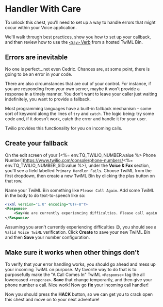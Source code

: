 # Handler With Care

To unlock this chest, you'll need to set up a way to handle errors that might occur within your Voice application.

We'll walk through best practices, show you how to set up your callback, and then review how to use the [`<Say>` Verb](https://www.twilio.com/docs/voice/twiml/say) from a hosted TwiML Bin.

## Errors are inevitable

No one is perfect...not even Cedric. Chances are, at some point, there is going to be an error in your code.

There are also circumstances that are out of your control. For instance, if you are responding from your own server, maybe it won't provide a response in a timely manner. You don't want to leave your caller just waiting indefinitely, you want to provide a fallback.

Most programming languages have a built-in fallback mechanism – some sort of keyword along the lines of `try` and `catch`. The logic being: try some code and, if it doesn't work, catch the error and handle it for your user.

Twilio provides this functionality for you on incoming calls.

## Create your fallback

On the edit screen of your [<%= env.TQ_TWILIO_NUMBER.value %> Phone Number](https://www.twilio.com/console/phone-numbers/<%= env.TQ_TWILIO_NUMBER_SID.value %>), under the **Voice & Fax** section, you'll see a field labelled `Primary Handler Fails`. Choose TwiML from the first dropdown, then create a new TwiML Bin by clicking the plus button on that row.

Name your TwiML Bin something like `Please Call Again`. Add some TwiML in the body to do text-to-speech like so:

```xml
<?xml version="1.0" encoding="UTF-8"?>
<Response>
    <Say>We are currently experiencing difficulties. Please call again.</Say>
</Response>
```

Assuming you aren't currently experiencing difficulties 😉, you should see a `Valid Voice TwiML` verification. Click **Create** to save your new TwiML Bin and then **Save** your number configuration.

## Make sure it works when other things don't

To verify that your error handling works, you should go ahead and mess up your incoming TwiML on purpose. My favorite way to do that is to purposefully make the "A Call Comes In" TwiML `<Response>` tag the all lowercased `<response>`. **Save** that change temporarily, and then give your phone number a call. Nice work! Now go **fix** your incoming call handler!

Now you should press the **HACK** button, so we can get you to crack open this chest and move on to your next adventure!
